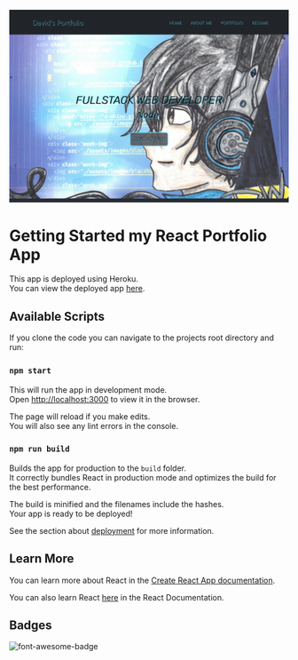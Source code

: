 ![app-screenshot](./src/images/app-snapshot/react-port-screenshot.png)
# Getting Started my React Portfolio App
This app is deployed using Heroku.\
You can view the deployed app [here](http://mighty-brook-32674.herokuapp.com/).

## Available Scripts

If you clone the code you can navigate to the projects root directory and run:

### `npm start`

This will run the app in development mode.\
Open [http://localhost:3000](http://localhost:3000) to view it in the browser.

The page will reload if you make edits.\
You will also see any lint errors in the console.

### `npm run build`

Builds the app for production to the `build` folder.\
It correctly bundles React in production mode and optimizes the build for the best performance.

The build is minified and the filenames include the hashes.\
Your app is ready to be deployed!

See the section about [deployment](https://facebook.github.io/create-react-app/docs/deployment) for more information.

## Learn More

You can learn more about React in the [Create React App documentation](https://facebook.github.io/create-react-app/docs/getting-started).

You can also learn React [here](https://reactjs.org/) in the React Documentation.

## Badges
![font-awesome-badge](https://img.shields.io/badge/font%20awesome-1.2.36-blue)

